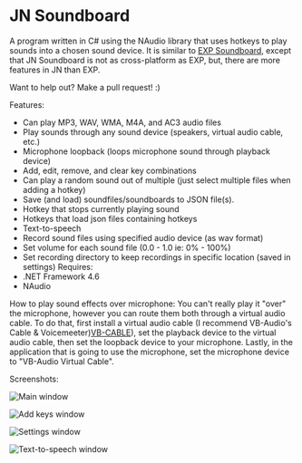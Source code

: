 # JN Soundboard
A program written in C# using the NAudio library that uses hotkeys to play sounds into a chosen sound device. It is similar to [EXP Soundboard](https://sourceforge.net/projects/expsoundboard/), except that JN Soundboard is not as cross-platform as EXP, but, there are more features in JN than EXP.

Want to help out? Make a pull request! :)

Features:
* Can play MP3, WAV, WMA, M4A, and AC3 audio files
* Play sounds through any sound device (speakers, virtual audio cable, etc.)
* Microphone loopback (loops microphone sound through playback device)
* Add, edit, remove, and clear key combinations
* Can play a random sound out of multiple (just select multiple files when adding a hotkey)
* Save (and load) soundfiles/soundboards to JSON file(s).
* Hotkey that stops currently playing sound
* Hotkeys that load json files containing hotkeys
* Text-to-speech
* Record sound files using specified audio device (as wav format)
* Set volume for each sound file (0.0 - 1.0 ie: 0% - 100%)
* Set recording directory to keep recordings in specific location (saved in settings)
Requires: 
* .NET Framework 4.6
* NAudio

How to play sound effects over microphone:
You can't really play it "over" the microphone, however you can route them both through a virtual audio cable.
To do that, first install a virtual audio cable (I recommend VB-Audio's Cable & Voicemeeter)[VB-CABLE](https://www.vb-audio.com/Cable/index.htm)), set the playback device to the virtual audio cable, then set the loopback device to your microphone.
Lastly, in the application that is going to use the microphone, set the microphone device to "VB-Audio Virtual Cable".

Screenshots: 

![Main window](https://i.imgur.com/qFWhGF2.jpg)

![Add keys window](https://i.imgur.com/tnUnLNV.jpg)

![Settings window](https://i.imgur.com/yYsm1TR.jpg)

![Text-to-speech window](https://i.imgur.com/EoPayHn.png)

